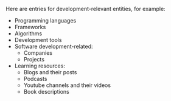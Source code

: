 Here are entries for development-relevant entities, for example:
- Programming languages
- Frameworks
- Algorithms
- Development tools
- Software development-related:
	- Companies
	- Projects
- Learning resources:
  - Blogs and their posts
  - Podcasts
  - Youtube channels and their videos
  - Book descriptions